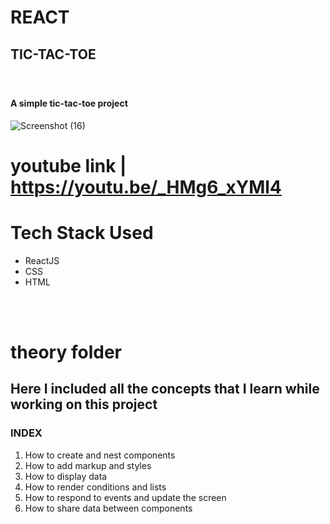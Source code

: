 # REACT 

## TIC-TAC-TOE

<br />

<h3>
 
<h4>A simple tic-tac-toe project</h4>

![Screenshot (16)](https://user-images.githubusercontent.com/108052802/222494370-dffa0b48-017b-4917-b19f-55b066aee6d1.png)

# youtube link | https://youtu.be/_HMg6_xYMl4

<h1>Tech Stack Used</h1>
<ul>
 <li>ReactJS</li>
 <li>CSS</li>
 <li>HTML</li>
</ul>

<br />
<br />


# theory folder

## Here I included all the concepts that I learn while working on this project

<h3>INDEX</h3>
<ol>
    <li>How to create and nest components</li>
    <li>How to add markup and styles</li>
    <li>How to display data</li>
    <li>How to render conditions and lists</li>
    <li>How to respond to events and update the screen</li>
    <li>How to share data between components</li>
</ol>

<br />
<br />
